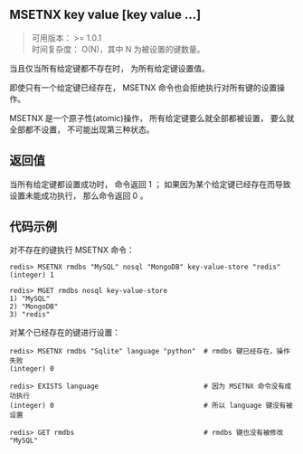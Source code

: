 ## MSETNX  key value [key value …]
>可用版本： >= 1.0.1 <br/>
>时间复杂度： O(N)，其中 N 为被设置的键数量。

当且仅当所有给定键都不存在时， 为所有给定键设置值。

即使只有一个给定键已经存在， MSETNX 命令也会拒绝执行对所有键的设置操作。

MSETNX 是一个原子性(atomic)操作， 所有给定键要么就全部都被设置， 要么就全部都不设置， 不可能出现第三种状态。
## 返回值

当所有给定键都设置成功时， 命令返回 1 ； 如果因为某个给定键已经存在而导致设置未能成功执行， 那么命令返回 0 。 

## 代码示例

对不存在的键执行 MSETNX 命令：
```shell script
redis> MSETNX rmdbs "MySQL" nosql "MongoDB" key-value-store "redis"
(integer) 1

redis> MGET rmdbs nosql key-value-store
1) "MySQL"
2) "MongoDB"
3) "redis"
```
对某个已经存在的键进行设置：
```shell script
redis> MSETNX rmdbs "Sqlite" language "python"  # rmdbs 键已经存在，操作失败
(integer) 0

redis> EXISTS language                          # 因为 MSETNX 命令没有成功执行
(integer) 0                                     # 所以 language 键没有被设置

redis> GET rmdbs                                # rmdbs 键也没有被修改
"MySQL"
```